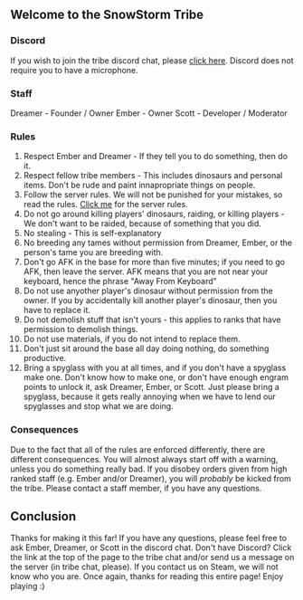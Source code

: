## Welcome to the SnowStorm Tribe

### Discord
If you wish to join the tribe discord chat, please [click here](https://discord.gg/g9z5tXm). Discord does not require you to have a microphone.

### Staff
Dreamer - Founder / Owner
Ember - Owner
Scott - Developer / Moderator

### Rules

1) Respect Ember and Dreamer - If they tell you to do something, then do it.
2) Respect fellow tribe members - This includes dinosaurs and personal items. Don't be rude and paint innapropriate things on people.
3) Follow the server rules. We will not be punished for your mistakes, so read the rules. [Click me](http://rehabgaming-usa.enjin.com/arkrules) for the server rules.
4) Do not go around killing players' dinosaurs, raiding, or killing players - We don't want to be raided, because of something that you did.
5) No stealing - This is self-explanatory
6) No breeding any tames without permission from Dreamer, Ember, or the person's tame you are breeding with.
7) Don't go AFK in the base for more than five minutes; if you need to go AFK, then leave the server. 
  AFK means that you are not near your keyboard, hence the phrase "Away From Keyboard"
8) Do not use anyother player's dinosaur without permission from the owner.
  If you by accidentally kill another player's dinosaur, then you have to replace it.
9) Do not demolish stuff that isn't yours - this applies to ranks that have permission to demolish things.
10) Do not use materials, if you do not intend to replace them.
11) Don't just sit around the base all day doing nothing, do something productive.
12) Bring a spyglass with you at all times, and if you don't have a spyglass make one. Don't know how to make one, or don't have enough engram points to unlock it, ask Dreamer, Ember, or Scott. Just please bring a spyglass, because it gets really annoying when we have to lend our spyglasses and stop what we are doing.

### Consequences

Due to the fact that all of the rules are enforced differently, there are different consequences. You will almost always start off with a warning, unless you do something really bad. If you disobey orders given from high ranked staff (e.g. Ember and/or Dreamer), you will *probably* be kicked from the tribe. Please contact a staff member, if you have any questions.

## Conclusion

Thanks for making it this far! If you have any questions, please feel free to ask Ember, Dreamer, or Scott in the discord chat. Don't have Discord? Click the link at the top of the page to the tribe chat and/or send us a message on the server (in tribe chat, please). If you contact us on Steam, we will not know who you are. Once again, thanks for reading this entire page! Enjoy playing :)
